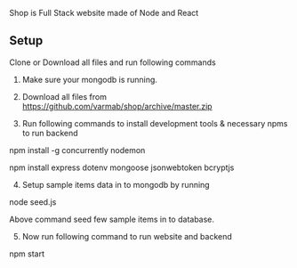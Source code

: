 Shop is Full Stack website made of Node and React

## Setup

Clone or Download all files and run following commands

1. Make sure your mongodb is running.

2. Download all files from https://github.com/varmab/shop/archive/master.zip

3. Run following commands to install development tools & necessary npms to run backend

npm install -g concurrently nodemon

npm install express dotenv mongoose jsonwebtoken bcryptjs

4. Setup sample items data in to mongodb by running

node seed.js

Above command seed few sample items in to database.

5. Now run following command to run website and backend

npm start